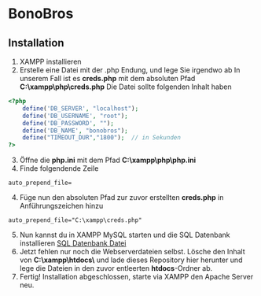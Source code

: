 # BonoBros

## Installation

1. XAMPP installieren
2. Erstelle eine Datei mit der .php Endung, und lege Sie irgendwo ab
In unserem Fall ist es **creds.php** mit dem absoluten Pfad **C:\xampp\php\creds.php**
Die Datei sollte folgenden Inhalt haben
```php
<?php 
    define('DB_SERVER', "localhost");
    define('DB_USERNAME', "root");
    define('DB_PASSWORD', "");
    define('DB_NAME', "bonobros");
    define("TIMEOUT_DUR","1800");  // in Sekunden
?>
```
3. Öffne die **php.ini** mit dem Pfad **C:\xampp\php\php.ini**
4. Finde folgendende Zeile
```
auto_prepend_file=
```
4. Füge nun den absoluten Pfad zur zuvor erstellten **creds.php** in Anführungszeichen hinzu
```
auto_prepend_file="C:\xampp\creds.php"
```
5. Nun kannst du in XAMPP MySQL starten und die SQL Datenbank installieren
[SQL Datenbank Datei](https://github.com/KingSeyfo/BonoBros/blob/main/bonobros.sql)
6. Jetzt fehlen nur noch die Webserverdateien selbst. Lösche den Inhalt von **C:\xampp\htdocs\\** und lade dieses Repository hier herunter und lege die Dateien in den zuvor entleerten **htdocs**-Ordner ab.
7. Fertig! Installation abgeschlossen, starte via XAMPP den Apache Server neu. 


